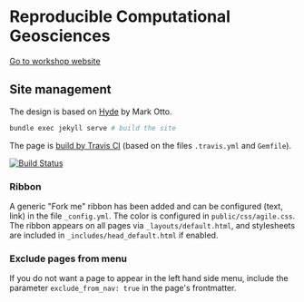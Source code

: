# Reproducible Computational Geosciences

[Go to workshop website](http://o2r.info/agile-2017/)

## Site management

The design is based on [Hyde](https://github.com/poole/hyde) by Mark Otto.

```bash
bundle exec jekyll serve # build the site
```

The page is [build by Travis CI](https://travis-ci.org/o2r-project/agile-2017) (based on the files `.travis.yml` and `Gemfile`).

[![Build Status](https://travis-ci.org/o2r-project/o2r-project.github.io.svg?branch=master)](https://travis-ci.org/o2r-project/o2r-project.github.io)

### Ribbon

A generic "Fork me" ribbon has been added and can be configured (text, link) in the file `_config.yml`. The color is configured in `public/css/agile.css`. The ribbon appears on all pages via `_layouts/default.html`, and stylesheets are included in `_includes/head_default.html` if enabled.

### Exclude pages from menu

If you do not want a page to appear in the left hand side menu, include the parameter `exclude_from_nav: true` in the page's frontmatter.